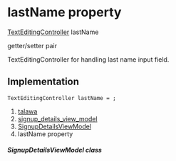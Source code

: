 
<div>

# lastName property

</div>


[TextEditingController](https://api.flutter.dev/flutter/widgets/TextEditingController-class.html)
lastName


getter/setter pair




TextEditingController for handling last name input field.



## Implementation

``` language-dart
TextEditingController lastName = ;
```







1.  [talawa](../../index.html)
2.  [signup_details_view_model](../../view_model_pre_auth_view_models_signup_details_view_model/)
3.  [SignupDetailsViewModel](../../view_model_pre_auth_view_models_signup_details_view_model/SignupDetailsViewModel-class.html)
4.  lastName property

##### SignupDetailsViewModel class







